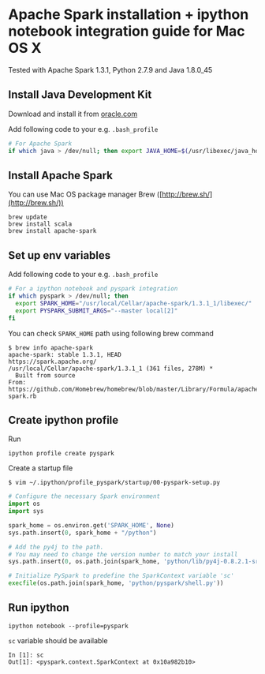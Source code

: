 Apache Spark installation + ipython notebook integration guide for Mac OS X
===========================================================================

Tested with Apache Spark 1.3.1, Python 2.7.9 and Java 1.8.0_45


Install Java Development Kit
----------------------------
Download and install it from [oracle.com](http://www.oracle.com/technetwork/java/javase/downloads/jdk8-downloads-2133151.html)

Add following code to your e.g. `.bash_profile`
```bash
# For Apache Spark
if which java > /dev/null; then export JAVA_HOME=$(/usr/libexec/java_home); fi
```

Install Apache Spark
--------------------
You can use Mac OS package manager Brew ([http://brew.sh/](http://brew.sh/))
```shell
brew update
brew install scala
brew install apache-spark
```

Set up env variables
--------------------
Add following code to your e.g. `.bash_profile`
```bash
# For a ipython notebook and pyspark integration
if which pyspark > /dev/null; then
  export SPARK_HOME="/usr/local/Cellar/apache-spark/1.3.1_1/libexec/"
  export PYSPARK_SUBMIT_ARGS="--master local[2]"
fi
```

You can check `SPARK_HOME` path using following brew command
```
$ brew info apache-spark
apache-spark: stable 1.3.1, HEAD
https://spark.apache.org/
/usr/local/Cellar/apache-spark/1.3.1_1 (361 files, 278M) *
  Built from source
From: https://github.com/Homebrew/homebrew/blob/master/Library/Formula/apache-spark.rb
```


Create ipython profile
----------------------
Run
```
ipython profile create pyspark
```

Create a startup file
```
$ vim ~/.ipython/profile_pyspark/startup/00-pyspark-setup.py
```

```python
# Configure the necessary Spark environment
import os
import sys

spark_home = os.environ.get('SPARK_HOME', None)
sys.path.insert(0, spark_home + "/python")

# Add the py4j to the path.
# You may need to change the version number to match your install
sys.path.insert(0, os.path.join(spark_home, 'python/lib/py4j-0.8.2.1-src.zip'))

# Initialize PySpark to predefine the SparkContext variable 'sc'
execfile(os.path.join(spark_home, 'python/pyspark/shell.py'))
```

Run ipython
-----------
```
ipython notebook --profile=pyspark
```

`sc` variable should be available
```ipython
In [1]: sc
Out[1]: <pyspark.context.SparkContext at 0x10a982b10>
```